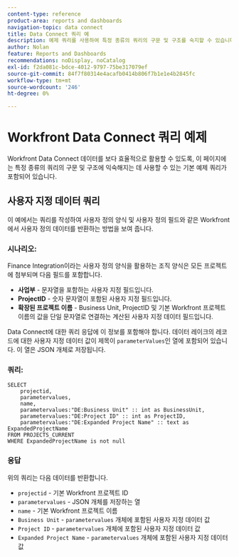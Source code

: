```yaml
---
content-type: reference
product-area: reports and dashboards
navigation-topic: data connect
title: Data Connect 쿼리 예
description: 예제 쿼리를 사용하여 특정 종류의 쿼리의 구문 및 구조를 숙지할 수 있습니다.
author: Nolan
feature: Reports and Dashboards
recommendations: noDisplay, noCatalog
exl-id: f2da081c-bdce-4012-9797-75be317079ef
source-git-commit: 84f7f80314e4acafb0414b806f7b1e1e4b2845fc
workflow-type: tm+mt
source-wordcount: '246'
ht-degree: 0%

---
```


# Workfront Data Connect 쿼리 예제

Workfront Data Connect 데이터를 보다 효율적으로 활용할 수 있도록, 이 페이지에는 특정 종류의 쿼리의 구문 및 구조에 익숙해지는 데 사용할 수 있는 기본 예제 쿼리가 포함되어 있습니다.

## 사용자 지정 데이터 쿼리

이 예에서는 쿼리를 작성하여 사용자 정의 양식 및 사용자 정의 필드와 같은 Workfront에서 사용자 정의 데이터를 반환하는 방법을 보여 줍니다.

### 시나리오:

Finance Integration이라는 사용자 정의 양식을 활용하는 조직 양식은 모든 프로젝트에 첨부되며 다음 필드를 포함합니다.

* **사업부** - 문자열을 포함하는 사용자 지정 필드입니다.
* **ProjectID** - 숫자 문자열이 포함된 사용자 지정 필드입니다.
* **확장된 프로젝트 이름** - Business Unit, ProjectID 및 기본 Workfront 프로젝트 이름의 값을 단일 문자열로 연결하는 계산된 사용자 지정 데이터 필드입니다.

Data Connect에 대한 쿼리 응답에 이 정보를 포함해야 합니다. 데이터 레이크의 레코드에 대한 사용자 지정 데이터 값이 제목이 `parameterValues`인 열에 포함되어 있습니다. 이 열은 JSON 개체로 저장됩니다.

### 쿼리:

```
SELECT
    projectid,
    parametervalues,
    name,
    parametervalues:"DE:Business Unit" :: int as BusinessUnit,
    parametervalues:"DE:Project ID" :: int as ProjectID,
    parametervalues:"DE:Expanded Project Name" :: text as ExpandedProjectName
FROM PROJECTS_CURRENT
WHERE ExpandedProjectName is not null
```

### 응답

위의 쿼리는 다음 데이터를 반환합니다.

* `projectid` - 기본 Workfront 프로젝트 ID
* `parametervalues` - JSON 개체를 저장하는 열
* `name` - 기본 Workfront 프로젝트 이름
* `Business Unit` - `parametervalues` 개체에 포함된 사용자 지정 데이터 값
* `Project ID` - `parametervalues` 개체에 포함된 사용자 지정 데이터 값
* `Expanded Project Name` - `parametervalues` 개체에 포함된 사용자 지정 데이터 값

<!--## Task query 

Join the project and (assignedTo) users tables into a simple task list.



## Hours query

Join owner (users), hour type, and portfolio tables to provide a sum of hours by user and portfolio for the current year.



## Document approvals query

Measure the cycle time and average number of review cycles per asset.-->
